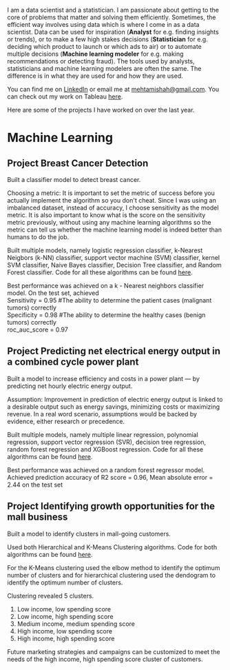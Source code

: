 I am a data scientist and a statistician. I am passionate about getting to the core of problems that matter and solving them efficiently. Sometimes, the efficient way involves using data which is where I come in as a data scientist. Data can be used for inspiration (**Analyst** for e.g. finding insights or trends), or to make a few high stakes decisions (**Statistician** for e.g. deciding which product to launch or which ads to air) or to automate multiple decisions (**Machine learning modeler** for e.g. making recommendations or detecting fraud). The tools used by analysts, statisticians and machine learning modelers are often the same. The difference is in what they are used for and how they are used. <br>

You can find me on [LinkedIn](https://www.linkedin.com/in/mishahmehta/) or email me at mehtamishah@gmail.com. You can check out my work on Tableau [here](https://public.tableau.com/profile/misha.h.mehta#!/). <br>

Here are some of the projects I have worked on over the last year.

# Machine Learning
## Project Breast Cancer Detection
Built a classifier model to detect breast cancer. <br>

Choosing a metric: It is important to set the metric of success before you actually implement the algorithm so you don't cheat. Since I was using an imbalanced dataset, instead of accuracy, I choose sensitivity as the model metric. It is also important to know what is the score on the sensitivity metric previously, without using any machine learning algorithms so the metric can tell us whether the machine learning model is indeed better than humans to do the job. <br>

Built multiple models, namely logistic regression classifier, k-Nearest Neigbors (k-NN) classifier, support vector machine (SVM) classifier, kernel SVM classifier, Naive Bayes classifier, Decision Tree classifier, and Random Forest classifier. Code for all these algorithms can be found [here](https://github.com/mehtamishah/Breast-Cancer-Detection). <br>

Best performance was achieved on a k - Nearest neighbors classifier model. On the test set, achieved <br>
Sensitivity = 0.95  #The ability to determine the patient cases (malignant tumors) correctly <br>
Specificity = 0.98  #The ability to determine the healthy cases (benign tumors) correctly <br>
roc_auc_score = 0.97 <br>

## Project Predicting net electrical energy output in a combined cycle power plant
Built a model to increase efficiency and costs in a power plant — by predicting net hourly electric energy output. <br>

Assumption: Improvement in prediction of electric energy output is linked to a desirable output such as energy savings, minimizing costs or maximizing revenue. In a real word scenario, assumptions would be backed by evidence, either research or precedence. <br>

Built multiple models, namely multiple linear regression, polynomial regression, support vector regression (SVR), decision tree regression, random forest regression and XGBoost regression. Code for all these algorithms can be found [here](https://github.com/mehtamishah/Combined-Cycle-Power-Plant). <br>

Best performance was achieved on a random forest regressor model. <br>
Achieved prediction accuracy of R2 score = 0.96, Mean absolute error = 2.44 on the test set <br>

## Project Identifying growth opportunities for the mall business
Built a model to identify clusters in mall-going customers. <br>

Used both Hierarchical and K-Means Clustering algorithms. Code for both algorithms can be found [here](https://github.com/mehtamishah/Finding-Clusters-in-Mall-Customers). <br>

For the K-Means clustering used the elbow method to identify the optimum number of clusters and for hierarchical clustering used the dendogram to identify the optimum number of clusters.

Clustering revealed 5 clusters. 
1. Low income, low spending score
2. Low income, high spending score
3. Medium income, medium spending score
4. High income, low spending score
5. High income, high spending score

Future marketing strategies and campaigns can be customized to meet the needs of the high income, high spending score cluster of customers.
